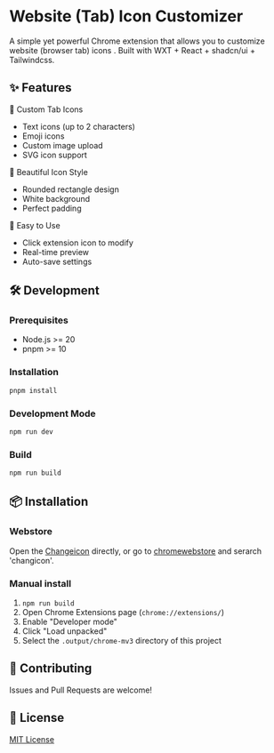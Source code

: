 # Website (Tab) Icon Customizer

A simple yet powerful Chrome extension that allows you to customize website (browser tab) icons . Built with WXT + React + shadcn/ui + Tailwindcss.

## ✨ Features
🎨 Custom Tab Icons
- Text icons (up to 2 characters)
- Emoji icons
- Custom image upload
- SVG icon support

💅 Beautiful Icon Style
- Rounded rectangle design
- White background
- Perfect padding

🚀 Easy to Use
- Click extension icon to modify
- Real-time preview
- Auto-save settings

## 🛠️ Development

### Prerequisites

- Node.js >= 20
- pnpm >= 10

### Installation

```bash
pnpm install
```

### Development Mode

```bash
npm run dev
```

### Build

```bash
npm run build
```

## 📦 Installation

### Webstore
Open the [Changeicon](https://chromewebstore.google.com) directly, or go to [chromewebstore](https://chromewebstore.google.com) and serarch 'changicon'.

### Manual install
1. `npm run build`
2. Open Chrome Extensions page (`chrome://extensions/`)
3. Enable "Developer mode"
4. Click "Load unpacked"
5. Select the `.output/chrome-mv3` directory of this project

## 🤝 Contributing

Issues and Pull Requests are welcome!

## 📝 License

[MIT License](LICENSE)
